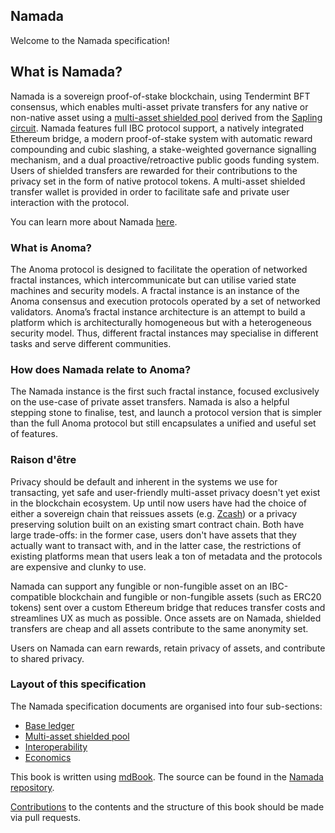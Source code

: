 ## Namada

Welcome to the Namada specification!

## What is Namada?

Namada is a sovereign proof-of-stake blockchain, using Tendermint BFT consensus,
which enables multi-asset private transfers for any native or non-native asset
using a [multi-asset shielded pool](https://research.metastate.dev/multi-asset_shielded_pool/) derived from the [Sapling circuit](https://z.cash/upgrade/sapling/).
Namada features full IBC protocol support, a natively integrated Ethereum bridge, a modern proof-of-stake system with automatic reward compounding and cubic slashing,
a stake-weighted governance signalling mechanism, and a dual proactive/retroactive public goods funding system.
Users of shielded transfers are rewarded for their contributions to the privacy set in the form of native protocol tokens.
A multi-asset shielded transfer wallet is provided in order to facilitate safe and private user interaction with the protocol.

You can learn more about Namada [here](https://blog.namada.net/introducing-namada-interchain-asset-agnostic-privacy/).

### What is Anoma?

The Anoma protocol is designed to facilitate the operation of networked fractal instances, which intercommunicate but can utilise varied state machines and security models.
A fractal instance is an instance of the Anoma consensus and execution protocols operated by a set of networked validators.
Anoma’s fractal instance architecture is an attempt to build a platform which is architecturally homogeneous but with a heterogeneous security model.
Thus, different fractal instances may specialise in different tasks and serve different communities.

### How does Namada relate to Anoma?

The Namada instance is the first such fractal instance, focused exclusively on the use-case of private asset transfers.
Namada is also a helpful stepping stone to finalise, test, and launch a protocol version that is simpler than the full
Anoma protocol but still encapsulates a unified and useful set of features.

### Raison d'être

Privacy should be default and inherent in the systems we use for transacting, yet safe and user-friendly multi-asset privacy doesn't yet exist in the blockchain ecosystem.
Up until now users have had the choice of either a sovereign chain that reissues assets (e.g. [Zcash](https://z.cash/))
or a privacy preserving solution built on an existing smart contract chain. Both have large trade-offs: in the former case, users don't have
assets that they actually want to transact with, and in the latter case, the restrictions
of existing platforms mean that users leak a ton of metadata
and the protocols are expensive and clunky to use.

Namada can support any fungible or non-fungible asset on an IBC-compatible blockchain
and fungible or non-fungible assets (such as ERC20 tokens) sent over a custom Ethereum bridge that
reduces transfer costs and streamlines UX as much as possible. Once assets are on Namada,
shielded transfers are cheap and all assets contribute to the same anonymity set.

Users on Namada can earn rewards, retain privacy of assets, and contribute to shared privacy.

### Layout of this specification

The Namada specification documents are organised into four sub-sections:

- [Base ledger](./base-ledger.md)
- [Multi-asset shielded pool](./masp.md)
- [Interoperability](./interoperability.md)
- [Economics](./economics.md)

This book is written using [mdBook](https://rust-lang.github.io/mdBook/). The source can be found in the [Namada repository](https://github.com/anoma/namada/tree/main/documentation/specs).

[Contributions](https://github.com/anoma/namada/blob/main/CONTRIBUTING.md) to the contents and the structure of this book should be made via pull requests.
